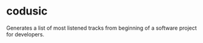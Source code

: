 # codusic
Generates a list of most listened tracks from beginning of a software project for developers.
